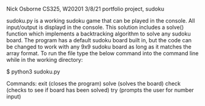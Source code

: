 Nick Osborne
CS325, W20201
3/8/21
portfolio project, sudoku

sudoku.py is a working sudoku game that can be played in the console. All input/output is displayd
in the console. This solution includes a solve() function which implements a backtracking algorithm to solve any sudoku board.
The program has a default sudoku board built in, but the code can be changed to work with any 9x9 sudoku board as long as it matches the array format.
To run the file type the below command into the command line while in the working directory:

$ python3 sudoku.py


Commands:
exit (closes the program)
solve (solves the board)
check (checks to see if board has been solved)
try (prompts the user for number input)
